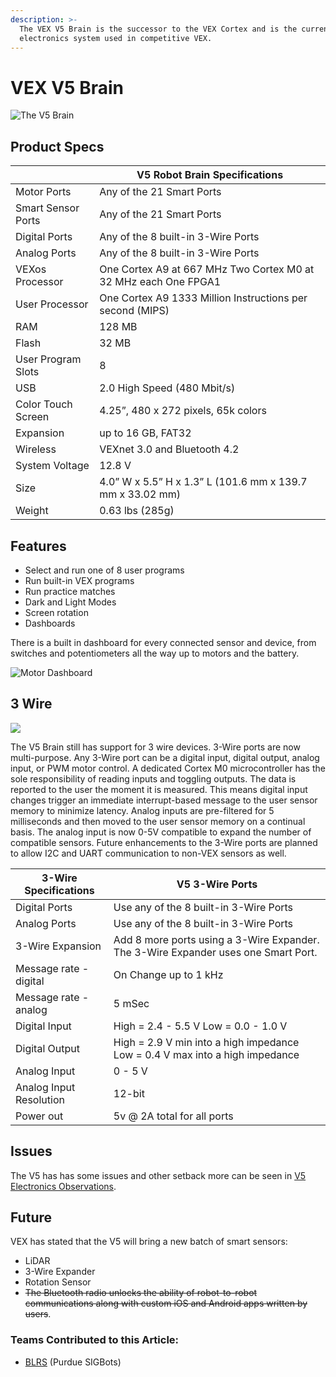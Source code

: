 ```yaml
---
description: >-
  The VEX V5 Brain is the successor to the VEX Cortex and is the current
  electronics system used in competitive VEX.
---
```


# VEX V5 Brain

![The V5 Brain](<../../../.gitbook/assets/robotbrain\_1 (1).jpg>)

## Product Specs

|                    | **V5 Robot Brain Specifications**                               |
| ------------------ | --------------------------------------------------------------- |
| Motor Ports        | Any of the 21 Smart Ports                                       |
| Smart Sensor Ports | Any of the 21 Smart Ports                                       |
| Digital Ports      | Any of the 8 built-in 3-Wire Ports                              |
| Analog Ports       | Any of the 8 built-in 3-Wire Ports                              |
| VEXos Processor    | One Cortex A9 at 667 MHz Two Cortex M0 at 32 MHz each One FPGA1 |
| User Processor     | One Cortex A9 1333 Million Instructions per second (MIPS)       |
| RAM                | 128 MB                                                          |
| Flash              | 32 MB                                                           |
| User Program Slots | 8                                                               |
| USB                | 2.0 High Speed (480 Mbit/s)                                     |
| Color Touch Screen | 4.25”, 480 x 272 pixels, 65k colors                             |
| Expansion          | up to 16 GB, FAT32                                              |
| Wireless           | VEXnet 3.0 and Bluetooth 4.2                                    |
| System Voltage     | 12.8 V                                                          |
| Size               | 4.0” W x 5.5” H x 1.3” L (101.6 mm x 139.7 mm x 33.02 mm)       |
| Weight             | 0.63 lbs (285g)                                                 |

## Features

* Select and run one of 8 user programs
* Run built-in VEX programs
* Run practice matches
* Dark and Light Modes
* Screen rotation
* Dashboards

There is a built in dashboard for every connected sensor and device, from switches and potentiometers all the way up to motors and the battery.

![Motor Dashboard](../../../.gitbook/assets/image43.png)

## 3 Wire

![](../../../.gitbook/assets/image81.png)

The V5 Brain still has support for 3 wire devices. 3-Wire ports are now multi-purpose. Any 3-Wire port can be a digital input, digital output, analog input, or PWM motor control. A dedicated Cortex M0 microcontroller has the sole responsibility of reading inputs and toggling outputs. The data is reported to the user the moment it is measured. This means digital input changes trigger an immediate interrupt-based message to the user sensor memory to minimize latency. Analog inputs are pre-filtered for 5 milliseconds and then moved to the user sensor memory on a continual basis. The analog input is now 0-5V compatible to expand the number of compatible sensors. Future enhancements to the 3-Wire ports are planned to allow I2C and UART communication to non-VEX sensors as well.

| 3-Wire Specifications   | **V5 3-Wire Ports**                                                                |
| ----------------------- | ---------------------------------------------------------------------------------- |
| Digital Ports           | Use any of the 8 built-in 3-Wire Ports                                             |
| Analog Ports            | Use any of the 8 built-in 3-Wire Ports                                             |
| 3-Wire Expansion        | Add 8 more ports using a 3-Wire Expander. The 3-Wire Expander uses one Smart Port. |
| Message rate - digital  | On Change up to 1 kHz                                                              |
| Message rate - analog   | 5 mSec                                                                             |
| Digital Input           | High = 2.4 - 5.5 V Low = 0.0 - 1.0 V                                               |
| Digital Output          | High = 2.9 V min into a high impedance Low = 0.4 V max into a high impedance       |
| Analog Input            | 0 - 5 V                                                                            |
| Analog Input Resolution | 12-bit                                                                             |
| Power out               | 5v @ 2A total for all ports                                                        |

## Issues

The V5 has has some issues and other setback more can be seen in [V5 Electronics Observations](v5-electronics-observations.md).

## Future

VEX has stated that the V5 will bring a new batch of smart sensors:

* LiDAR
* 3-Wire Expander
* Rotation Sensor
* ~~The Bluetooth radio unlocks the ability of robot-to-robot communications along with custom iOS and Android apps written by users~~.

### Teams Contributed to this Article:

* [BLRS](https://purduesigbots.com/) (Purdue SIGBots)
